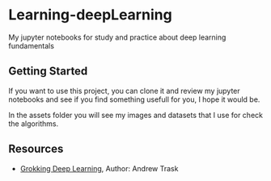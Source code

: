 # Learning-deepLearning

My jupyter notebooks for study and practice about deep learning fundamentals

## Getting Started

If you want to use this project, you can clone it and review my jupyter notebooks and see if you find something usefull for you, I hope it would be.

In the assets folder you will see my images and datasets that I use for check the algorithms.

## Resources

* [Grokking Deep Learning](https://www.manning.com/books/grokking-deep-learning), Author: Andrew Trask
